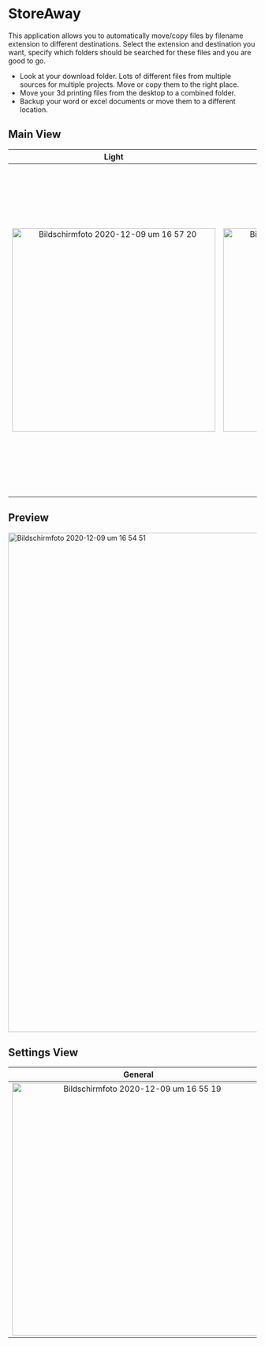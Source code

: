 # StoreAway
This application allows you to automatically move/copy files by filename extension to different destinations. Select the extension and destination you want, specify which folders should be searched for these files and you are good to go.

* Look at your download folder. Lots of different files from multiple sources for multiple projects. Move or copy them to the right place. 
* Move your 3d printing files from the desktop to a combined folder. 
* Backup your word or excel documents or move them to a different location.

## Main View
Light             |  Dark |  Dark with details
:-------------------------:|:-------------------------:|:-------------------------:
<img width="412" alt="Bildschirmfoto 2020-12-09 um 16 57 20" src="https://user-images.githubusercontent.com/40243830/101653541-b50fe300-3a3f-11eb-9a01-d398a9c15717.png"> | <img width="412" alt="Bildschirmfoto 2020-12-09 um 16 56 59" src="https://user-images.githubusercontent.com/40243830/101653551-b7723d00-3a3f-11eb-8d7a-0513ba117f85.png"> | <img width="668" alt="Bildschirmfoto 2020-12-09 um 16 54 30" src="https://user-images.githubusercontent.com/40243830/101653568-bd681e00-3a3f-11eb-9350-cecb13f2f9b1.png"> |

## Preview
<img width="1012" alt="Bildschirmfoto 2020-12-09 um 16 54 51" src="https://user-images.githubusercontent.com/40243830/101653894-28b1f000-3a40-11eb-8680-2c17120547b5.png">

## Settings View
General             |  Mapping |   Watched Folders
:-------------------------:|:-------------------------:|:-------------------------:
<img width="512" alt="Bildschirmfoto 2020-12-09 um 16 55 19" src="https://user-images.githubusercontent.com/40243830/101653745-f30d0700-3a3f-11eb-87f8-bd308548618e.png"> | <img width="468" alt="Bildschirmfoto 2020-12-09 um 16 54 19" src="https://user-images.githubusercontent.com/40243830/101653758-f6a08e00-3a3f-11eb-9f06-ae2d512c4c2b.png"> | <img width="512" alt="Bildschirmfoto 2020-12-09 um 16 54 21" src="https://user-images.githubusercontent.com/40243830/101653761-f7d1bb00-3a3f-11eb-922f-a2aab9acb69d.png"> |




